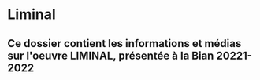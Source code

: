 # Liminal

## Ce dossier contient  les informations et médias sur l'oeuvre LIMINAL, présentée à la Bian 20221-2022
